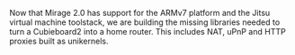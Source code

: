 Now that Mirage 2.0 has support for the ARMv7 platform and the Jitsu virtual
machine toolstack, we are building the missing libraries needed to turn a
Cubieboard2 into a home router.  This includes NAT, uPnP and HTTP proxies built
as unikernels.

